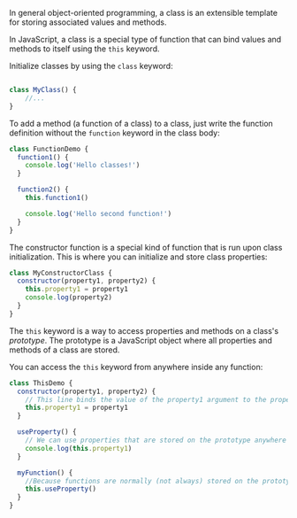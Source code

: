 In general object-oriented programming, a class is an extensible template for storing associated values and methods.

In JavaScript, a class is a special type of function that can bind values and methods to itself using the `this` keyword.

Initialize classes by using the `class` keyword:

```js

class MyClass() {
    //...
}

```

To add a method (a function of a class) to a class, just write the function definition without the `function` keyword in the class body:

```js
class FunctionDemo {
  function1() {
    console.log('Hello classes!')
  }

  function2() {
    this.function1()

    console.log('Hello second function!')
  }
}
```

The constructor function is a special kind of function that is run upon class initialization. This is where you can initialize and store class properties:

```js
class MyConstructorClass {
  constructor(property1, property2) {
    this.property1 = property1
    console.log(property2)
  }
}
```

The `this` keyword is a way to access properties and methods on a class's _prototype_. The prototype is a JavaScript object where all properties and methods of a class are stored.

You can access the `this` keyword from anywhere inside any function:

```js
class ThisDemo {
  constructor(property1, property2) {
    // This line binds the value of the property1 argument to the property1 property on the class.
    this.property1 = property1
  }

  useProperty() {
    // We can use properties that are stored on the prototype anywhere
    console.log(this.property1)
  }

  myFunction() {
    //Because functions are normally (not always) stored on the prototype, you can also use functions declared elsewhere in the class!
    this.useProperty()
  }
}
```
